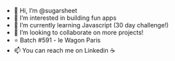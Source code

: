 - 👋 Hi, I’m @sugarsheet
- 👀 I’m interested in building fun apps
- 🌱 I’m currently learning Javascript (30 day challenge!)
- 💞️ I’m looking to collaborate on more projects!
- :star: Batch #591 - le Wagon Paris 
- 📫 You can reach me on Linkedin :coffee:

<!---
sugarsheet/sugarsheet is a ✨ special ✨ repository because its `README.md` (this file) appears on your GitHub profile.
You can click the Preview link to take a look at your changes.
--->
